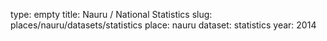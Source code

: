 type: empty
title: Nauru / National Statistics
slug: places/nauru/datasets/statistics
place: nauru
dataset: statistics
year: 2014
